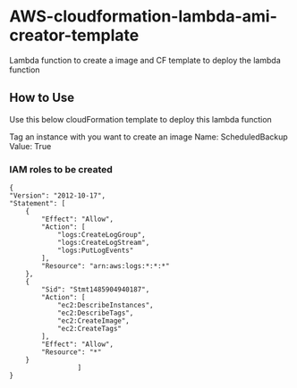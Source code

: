 # AWS-cloudformation-lambda-ami-creator-template
Lambda function to create a image and CF template to deploy the lambda function

## How to Use
Use this below cloudFormation template to deploy this lambda function

Tag an instance with you want to create an image
Name: ScheduledBackup
Value: True


### IAM roles to be created
    {
    "Version": "2012-10-17",
    "Statement": [
        {
            "Effect": "Allow",
            "Action": [
                "logs:CreateLogGroup",
                "logs:CreateLogStream",
                "logs:PutLogEvents"
            ],
            "Resource": "arn:aws:logs:*:*:*"
        },
        {
            "Sid": "Stmt1485904940187",
            "Action": [
                "ec2:DescribeInstances",
                "ec2:DescribeTags",
                "ec2:CreateImage",
                "ec2:CreateTags"
            ],
            "Effect": "Allow",
            "Resource": "*"
        }
                     ] 
    }
